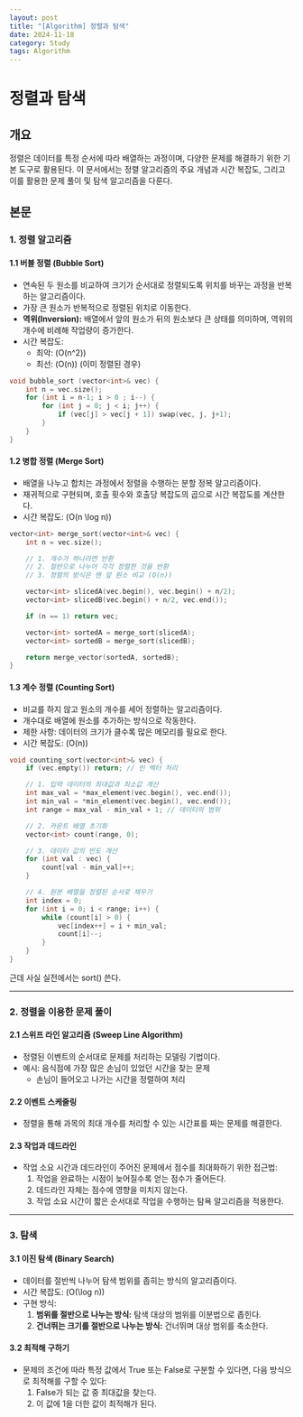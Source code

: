 ```yaml
---
layout: post
title: "[Algorithm] 정렬과 탐색"
date: 2024-11-18
category: Study
tags: Algorithm
---
```


# 정렬과 탐색

## 개요
정렬은 데이터를 특정 순서에 따라 배열하는 과정이며, 다양한 문제를 해결하기 위한 기본 도구로 활용된다. 이 문서에서는 정렬 알고리즘의 주요 개념과 시간 복잡도, 그리고 이를 활용한 문제 풀이 및 탐색 알고리즘을 다룬다.

## 본문

### 1. 정렬 알고리즘
#### 1.1 버블 정렬 (Bubble Sort)
- 연속된 두 원소를 비교하여 크기가 순서대로 정렬되도록 위치를 바꾸는 과정을 반복하는 알고리즘이다.
- 가장 큰 원소가 반복적으로 정렬된 위치로 이동한다.  
- **역위(Inversion):** 배열에서 앞의 원소가 뒤의 원소보다 큰 상태를 의미하며, 역위의 개수에 비례해 작업량이 증가한다.  
- 시간 복잡도:  
  - 최악: \(O(n^2)\)  
  - 최선: \(O(n)\) (이미 정렬된 경우)  

```cpp
void bubble_sort (vector<int>& vec) {
	int n = vec.size();
	for (int i = n-1; i > 0 ; i--) {
		for (int j = 0; j < i; j++) {
			if (vec[j] > vec[j + 1]) swap(vec, j, j+1);
		}
	}
}
```

#### 1.2 병합 정렬 (Merge Sort)
- 배열을 나누고 합치는 과정에서 정렬을 수행하는 분할 정복 알고리즘이다.  
- 재귀적으로 구현되며, 호출 횟수와 호출당 복잡도의 곱으로 시간 복잡도를 계산한다.  
- 시간 복잡도: \(O(n \log n)\)  

```cpp
vector<int> merge_sort(vector<int>& vec) {
	int n = vec.size();

	// 1. 개수가 하나라면 반환
	// 2. 절반으로 나누어 각각 정렬한 것을 반환
	// 3. 정렬의 방식은 맨 앞 원소 비교 (O(n))

	vector<int> slicedA(vec.begin(), vec.begin() + n/2);
	vector<int> slicedB(vec.begin() + n/2, vec.end());

	if (n == 1) return vec;

	vector<int> sortedA = merge_sort(slicedA);
	vector<int> sortedB = merge_sort(slicedB);

	return merge_vector(sortedA, sortedB);
}
```

#### 1.3 계수 정렬 (Counting Sort)
- 비교를 하지 않고 원소의 개수를 세어 정렬하는 알고리즘이다.  
- 개수대로 배열에 원소를 추가하는 방식으로 작동한다.  
- 제한 사항: 데이터의 크기가 클수록 많은 메모리를 필요로 한다.  
- 시간 복잡도: \(O(n)\) 

```cpp
void counting_sort(vector<int>& vec) {
    if (vec.empty()) return; // 빈 벡터 처리

    // 1. 입력 데이터의 최대값과 최소값 계산
    int max_val = *max_element(vec.begin(), vec.end());
    int min_val = *min_element(vec.begin(), vec.end());
    int range = max_val - min_val + 1; // 데이터의 범위

    // 2. 카운트 배열 초기화
    vector<int> count(range, 0);

    // 3. 데이터 값의 빈도 계산
    for (int val : vec) {
        count[val - min_val]++;
    }

    // 4. 원본 배열을 정렬된 순서로 채우기
    int index = 0;
    for (int i = 0; i < range; i++) {
        while (count[i] > 0) {
            vec[index++] = i + min_val;
            count[i]--;
        }
    }
}
```

근데 사실 실전에서는 sort() 쓴다.

---

### 2. 정렬을 이용한 문제 풀이
#### 2.1 스위프 라인 알고리즘 (Sweep Line Algorithm)
- 정렬된 이벤트의 순서대로 문제를 처리하는 모델링 기법이다.  
- 예시: 음식점에 가장 많은 손님이 있었던 시간을 찾는 문제  
  - 손님이 들어오고 나가는 시간을 정렬하여 처리  

#### 2.2 이벤트 스케줄링
- 정렬을 통해 과목의 최대 개수를 처리할 수 있는 시간표를 짜는 문제를 해결한다.  

#### 2.3 작업과 데드라인
- 작업 소요 시간과 데드라인이 주어진 문제에서 점수를 최대화하기 위한 접근법:
  1. 작업을 완료하는 시점이 늦어질수록 얻는 점수가 줄어든다.  
  2. 데드라인 자체는 점수에 영향을 미치지 않는다.  
  3. 작업 소요 시간이 짧은 순서대로 작업을 수행하는 탐욕 알고리즘을 적용한다.  

---

### 3. 탐색
#### 3.1 이진 탐색 (Binary Search)
- 데이터를 절반씩 나누어 탐색 범위를 좁히는 방식의 알고리즘이다.  
- 시간 복잡도: \(O(\log n)\)  
- 구현 방식:
  1. **범위를 절반으로 나누는 방식:** 탐색 대상의 범위를 이분법으로 좁힌다.  
  2. **건너뛰는 크기를 절반으로 나누는 방식:** 건너뛰며 대상 범위를 축소한다.  

#### 3.2 최적해 구하기
- 문제의 조건에 따라 특정 값에서 True 또는 False로 구분할 수 있다면, 다음 방식으로 최적해를 구할 수 있다:
  1. False가 되는 값 중 최대값을 찾는다.  
  2. 이 값에 1을 더한 값이 최적해가 된다.  


